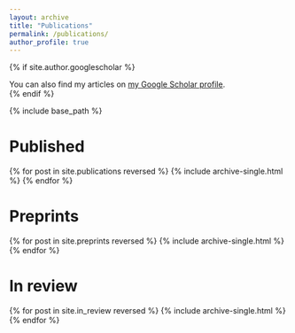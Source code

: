 ```yaml
---
layout: archive
title: "Publications"
permalink: /publications/
author_profile: true
---
```


{% if site.author.googlescholar %}
  <div class="wordwrap">You can also find my articles on <a href="{{site.author.googlescholar}}">my Google Scholar profile</a>.</div>
{% endif %}

{% include base_path %}



# Published
{% for post in site.publications reversed %}
  {% include archive-single.html %}
{% endfor %}


# Preprints
{% for post in site.preprints reversed %}
  {% include archive-single.html %}
{% endfor %}


# In review
{% for post in site.in_review reversed %}
  {% include archive-single.html %}
{% endfor %}

